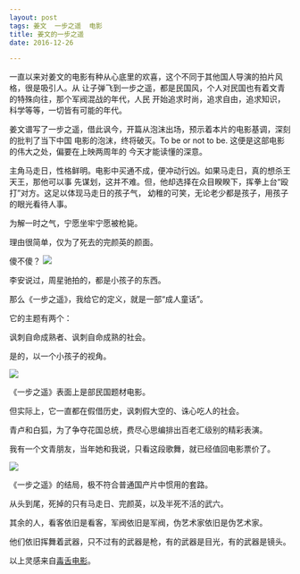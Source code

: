 ```yaml
---
layout: post
tags: 姜文  一步之遥  电影
title: 姜文的一步之遥
date: 2016-12-26

---
```


一直以来对姜文的电影有种从心底里的欢喜，这个不同于其他国人导演的拍片风格，很是吸引人。从
让子弹飞到一步之遥，都是民国风，个人对民国也有着文青的特殊向往，那个军阀混战的年代，<!-- more -->人民
开始追求时尚，追求自由，追求知识，科学等等，一切皆有可能的年代。


姜文谱写了一步之遥，借此讽今，开篇从泡沫出场，预示着本片的电影基调，深刻的批判了当下中国
电影的泡沫，终将破灭。To be or not to be. 这便是这部电影的伟大之处，偏要在上映两周年的
今天才能读懂的深意。


主角马走日，性格鲜明。电影中买通不成，便冲动行凶。如果马走日，真的想杀王天王，那他可以事
先谋划，这并不难。但，他却选择在众目睽睽下，挥拳上台“殴打”对方。这足以体现马走日的孩子气，
幼稚的可笑，无论老少都是孩子，用孩子的眼光看待人事。


为解一时之气，宁愿坐牢宁愿被枪毙。

理由很简单，仅为了死去的完颜英的颜面。

傻不傻？
![](http://mmbiz.qpic.cn/mmbiz_png/oAzUiaO96O8aXHExRibrChqAsa6ruUvcjLAa79lGHFicpSW2HyrQY8hIV8gET2fyx8lFuRKPn3UwKHFMnW2dTGxLg/640?tp=webp&wxfrom=5&wx_lazy=1)



李安说过，周星驰拍的，都是小孩子的东西。

那么《一步之遥》，我给它的定义，就是一部“成人童话”。

它的主题有两个：

讽刺自命成熟者、讽刺自命成熟的社会。

是的，以一个小孩子的视角。

![](http://mmbiz.qpic.cn/mmbiz_png/oAzUiaO96O8a5JjO1iamBzny1frOELkYic9nYLS58vicqD2Nseb4DsP5g1yCLGibaibmaxmEZ2b0WYdeicSguHmXKwsCA/640?tp=webp&wxfrom=5&wx_lazy=1)

《一步之遥》表面上是部民国题材电影。

但实际上，它一直都在假借历史，讽刺假大空的、诛心吃人的社会。

青卢和白狐，为了争夺花国总统，费尽心思编排出百老汇级别的精彩表演。

我有一个文青朋友，当年她和我说，只看这段歌舞，就已经值回电影票价了。

![](http://mmbiz.qpic.cn/mmbiz_gif/oAzUiaO96O8a5JjO1iamBzny1frOELkYic9ELCVlC3pic1QZBribGB3Zxu3FuyEenn4GHu919LLg9kH35PTSDCCiblsQ/0?tp=webp&wxfrom=5&wx_lazy=1)

《一步之遥》的结局，极不符合普通国产片中惯用的套路。

从头到尾，死掉的只有马走日、完颜英，以及半死不活的武六。

其余的人，看客依旧是看客，军阀依旧是军阀，伪艺术家依旧是伪艺术家。

他们依旧挥舞着武器，只不过有的武器是枪，有的武器是目光，有的武器是镜头。


以上灵感来自[毒舌电影](http://mp.weixin.qq.com/s?__biz=MjM5MTIwNTYwMg==&mid=2654584840&idx=2&sn=3d3ae46b056a8bfffd7c45b3529f7064&chksm=bd7471858a03f8938774bd6b82ce6ba76f566c2ede19767a1fcc804f7af3410dff6c6e427bbd&mpshare=1&scene=23&srcid=1227pGKdyNI5TlF1CdmgbIXk#rd)。

